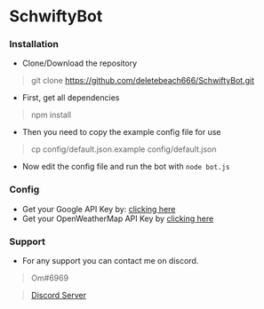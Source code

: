 
# SchwiftyBot
### Installation
- Clone/Download the repository
> git clone https://github.com/deletebeach666/SchwiftyBot.git
- First, get all dependencies
> npm install
- Then you need to copy the example config file for use
> cp config/default.json.example config/default.json
- Now edit the config file and run the bot with `node bot.js`
&nbsp;&nbsp;&nbsp;&nbsp;&nbsp;&nbsp;
### Config
- Get your Google API Key by: [clicking here](https://developers.google.com/maps/documentation/javascript/get-api-key)
- Get your OpenWeatherMap API Key by [clicking here](https://home.openweathermap.org/api_keys)
&nbsp;&nbsp;&nbsp;&nbsp;&nbsp;&nbsp;
### Support
- For any support you can contact me on discord.
> Om#6969

> [Discord Server](https://discordapp.com/invite/DqFUxFZ)

